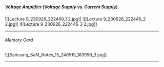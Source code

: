 ##### Voltage Amplifier (Voltage Supply vs. Current Supply)
![[Lecture 9_230926_222449_1 2.jpg]]
![[Lecture 9_230926_222449_2 2.jpg]]
![[Lecture 9_230926_222449_3 2.jpg]]

---
###### Memory Card
![[Samsung_SaM_Notes_15_240515_183959_3.jpg]]


---
